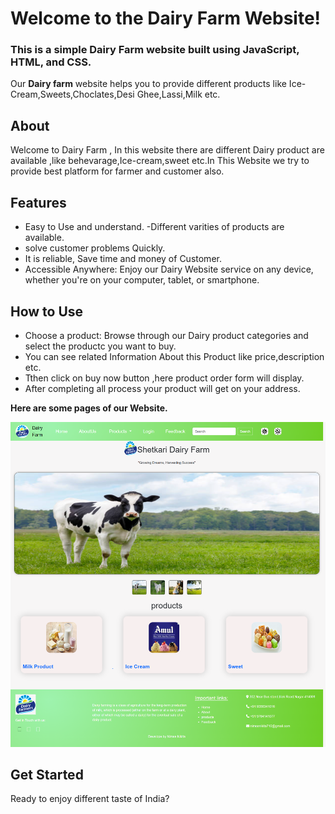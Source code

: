 
# Welcome to the Dairy Farm Website!

### This is a simple Dairy Farm website built using JavaScript, HTML, and CSS.

Our **Dairy farm**  website helps you to provide  different products like Ice-Cream,Sweets,Choclates,Desi Ghee,Lassi,Milk etc.
## About
Welcome to Dairy Farm , In this website there are different Dairy product are available ,like behevarage,Ice-cream,sweet etc.In This Website we try to provide best platform for farmer and customer also.



## Features
- Easy to Use and understand.
-Different varities of products are available.
- solve customer problems Quickly.
- It is reliable, Save time and money of Customer.
- Accessible Anywhere: Enjoy our Dairy Website service on any device, whether you're on your computer, tablet, or smartphone.


## How to Use
- Choose a product: Browse through our Dairy product categories and select the productc you want to buy.
- You can see related Information About this Product like price,description etc.
- Tthen click on buy now button ,here product order form will display.
- After completing all process your product will get on your address.

**Here are some pages of our Website.**

![Home Page](home.png)





## Get Started

Ready to enjoy different taste of India? 